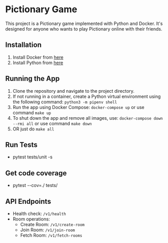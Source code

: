 # Pictionary Game

This project is a Pictionary game implemented with Python and Docker. It's designed for anyone who wants to play Pictionary online with their friends.

## Installation

1. Install Docker from [here](https://www.docker.com/products/docker-desktop/)
2. Install Python from [here](https://www.python.org/downloads/)

## Running the App

1. Clone the repository and navigate to the project directory.
2. If not running in a container, create a Python virtual environment using the following command: `python3 -m pipenv shell`
3. Run the app using Docker Compose: `docker-compose up` or use command `make up`
4. To shut down the app and remove all images, use: `docker-compose down --rmi all` or use command `make down`
5. OR just do `make all`

## Run Tests

- pytest tests/unit -s

## Get code coverage

- pytest --cov=./ tests/

## API Endpoints

- Health check: `/v1/health`
- Room operations:
  - Create Room: `/v1/create-room`
  - Join Room: `/v1/join-room`
  - Fetch Room: `/v1/fetch-rooms`
